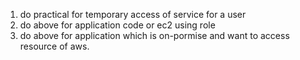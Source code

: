 1. do practical for temporary access of service for a user
2. do above for application code or ec2 using role
3. do above for application which is on-pormise and want to access resource of aws.